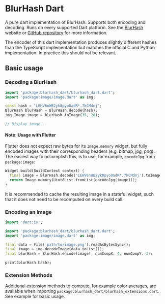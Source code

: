 # BlurHash Dart

A pure dart implementation of BlurHash. Supports both encoding and decoding. Runs on
every supported Dart platform. See the [BlurHash](https://blurha.sh/) website or [GitHub
repository](https://github.com/woltapp/blurhash) for more information.

The encoder of this dart implementation produces slightly different hashes than the
TypeScript implementation but matches the official C and Python implementation. In
practice this should not be relevant.

## Basic usage

### Decoding a BlurHash

```dart
import 'package:blurhash_dart/blurhash_dart.dart';
import 'package:image/image.dart' as img;

const hash = 'LEHV6nWB2yk8pyo0adR*.7kCMdnj';
BlurHash blurHash = BlurHash.decode(hash);
img.Image image = blurHash.toImage(35, 20);

// Display image...
```

#### Note: Usage with Flutter

Flutter does not expect raw bytes for its `Image.memory` widget, but fully encoded
images with their corresponding headers (e.g. bitmap, jpg, png). The easiest way to
accomplish this, is to use, for example, `encodeJpg` from `package:image`:

```dart
Widget build(BuildContext context) {
  final image = BlurHash.decode('LEHV6nWB2yk8pyo0adR*.7kCMdnj').toImage(35, 20);
  return Image.memory(Uint8List.fromList(encodeJpg(image)));
}
```

It is recommended to cache the resulting image in a stateful widget, such that it
does not need to be recomputed on every build call.

### Encoding an Image

```dart
import 'dart:io';

import 'package:blurhash_dart/blurhash_dart.dart';
import 'package:image/image.dart' as img;

final data = File('path/to/image.png').readAsBytesSync();
final image = img.decodeImage(data.toList());
final blurHash = BlurHash.encode(image!, numCompX: 4, numCompY: 3);

print(blurHash.hash);
```

### Extension Methods

Additional extension methods to compute, for example color averages, are available
when importing `package:blurhash_dart/blurhash_extensions.dart`. See example for
basic usage.
